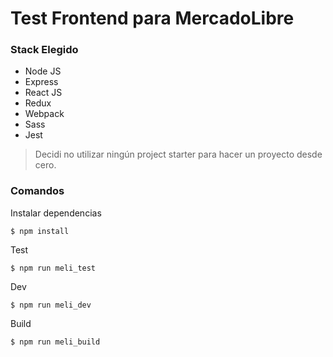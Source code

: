 # Test Frontend para MercadoLibre

### Stack Elegido

* Node JS
* Express
* React JS
* Redux 
* Webpack
* Sass
* Jest

> Decidi no utilizar ningún project starter para hacer un proyecto desde cero.

### Comandos

Instalar dependencias

```
$ npm install
```

Test

```
$ npm run meli_test
```

Dev

```
$ npm run meli_dev
```

Build

```
$ npm run meli_build
```
